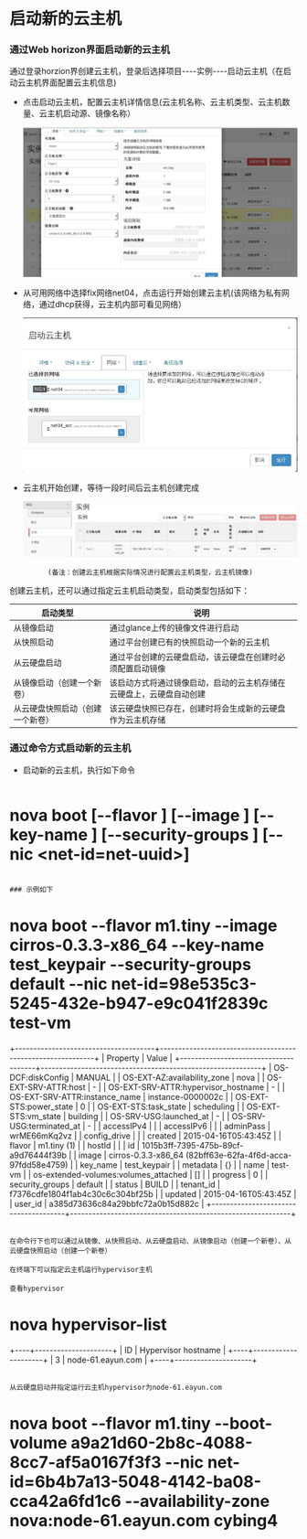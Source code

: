 # 启动新的云主机


### 通过Web horizon界面启动新的云主机

通过登录horzion界创建云主机，登录后选择项目----实例----启动云主机（在启动云主机界面配置云主机信息)

* 点击启动云主机，配置云主机详情信息(云主机名称、云主机类型、云主机数量、云主机启动源、镜像名称）

   ![Launch_instace](../Picture/launch_instance1.jpg)


* 从可用网络中选择fix网络net04，点击运行开始创建云主机(该网络为私有网络，通过dhcp获得，云主机内部可看见网络）

   ![Launch_instance](../Picture/launch_instance2.jpg)

* 云主机开始创建，等待一段时间后云主机创建完成

   ![Launch_instance](../Picture/launch_instance3.jpg)

            (备注：创建云主机根据实际情况进行配置云主机类型，云主机镜像)

创建云主机，还可以通过指定云主机启动类型，启动类型包括如下：

|启动类型|说明  |
|--------|------|
|从镜像启动|通过glance上传的镜像文件进行启动|
|从快照启动|通过平台创建已有的快照启动一个新的云主机|
|从云硬盘启动|通过平台创建的云硬盘启动，该云硬盘在创建时必须配置启动镜像|
|从镜像启动（创建一个新卷）|该启动方式将通过镜像启动，启动的云主机存储在云硬盘上，云硬盘自动创建|
|从云硬盘快照启动（创建一个新卷）|该云硬盘快照已存在，创建时将会生成新的云硬盘作为云主机存储|



### 通过命令方式启动新的云主机

* 启动新的云主机，执行如下命令

> ```
# nova boot [--flavor <flavor>] [--image <image>] [--key-name <key-name>] [--security-groups <security-groups>] [--nic <net-id=net-uuid>] <name>
```

### 示例如下

```
# nova boot --flavor m1.tiny --image cirros-0.3.3-x86_64 --key-name test_keypair --security-groups default --nic net-id=98e535c3-5245-432e-b947-e9c041f2839c test-vm
+--------------------------------------+------------------------------------------------------------+
| Property                             | Value                                                      |
+--------------------------------------+------------------------------------------------------------+
| OS-DCF:diskConfig                    | MANUAL                                                     |
| OS-EXT-AZ:availability_zone          | nova                                                       |
| OS-EXT-SRV-ATTR:host                 | -                                                          |
| OS-EXT-SRV-ATTR:hypervisor_hostname  | -                                                          |
| OS-EXT-SRV-ATTR:instance_name        | instance-0000002c                                          |
| OS-EXT-STS:power_state               | 0                                                          |
| OS-EXT-STS:task_state                | scheduling                                                 |
| OS-EXT-STS:vm_state                  | building                                                   |
| OS-SRV-USG:launched_at               | -                                                          |
| OS-SRV-USG:terminated_at             | -                                                          |
| accessIPv4                           |                                                            |
| accessIPv6                           |                                                            |
| adminPass                            | wrME66mKq2vz                                               |
| config_drive                         |                                                            |
| created                              | 2015-04-16T05:43:45Z                                       |
| flavor                               | m1.tiny (1)                                                |
| hostId                               |                                                            |
| id                                   | 1015b3ff-7395-475b-89cf-a9d76444f39b                       |
| image                                | cirros-0.3.3-x86_64 (82bff63e-62fa-4f6d-acca-97fdd58e4759) |
| key_name                             | test_keypair                                               |
| metadata                             | {}                                                         |
| name                                 | test-vm                                                    |
| os-extended-volumes:volumes_attached | []                                                         |
| progress                             | 0                                                          |
| security_groups                      | default                                                    |
| status                               | BUILD                                                      |
| tenant_id                            | f7376cdfe1804f1ab4c30c6c304bf25b                           |
| updated                              | 2015-04-16T05:43:45Z                                       |
| user_id                              | a385d73636c84a29bbfc72a0b15d882c                           |
+--------------------------------------+------------------------------------------------------------+
```

在命令行下也可以通过从镜像、从快照启动、从云硬盘启动、从镜像启动（创建一个新卷）、从云硬盘快照启动（创建一个新卷）

在终端下可以指定云主机运行hypervisor主机

查看hypervisor

```
# nova hypervisor-list
+----+---------------------+
| ID | Hypervisor hostname |
+----+---------------------+
| 3  | node-61.eayun.com   |
+----+---------------------+

```

从云硬盘启动并指定运行云主机hypervisor为node-61.eayun.com

```
# nova boot --flavor m1.tiny --boot-volume a9a21d60-2b8c-4088-8cc7-af5a0167f3f3 --nic net-id=6b4b7a13-5048-4142-ba08-cca42a6fd1c6 --availability-zone nova:node-61.eayun.com cybing4

```
